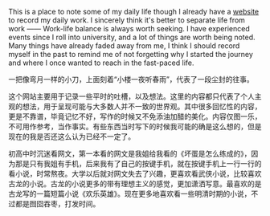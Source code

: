 This is a place to note some of my daily life though I already have a [website](https://cying.org) to record my daily work. I sincerely think it's better to separate life from work —— Work-life balance is always worth seeking. I have experienced events since I roll into university, and a lot of things are worth being noted. Many things have already faded away from me, I think I should record myself in the past to remind me of not forgetting why I started the journey and where I once wanted to reach in the fast-paced life.

一把像弯月一样的小刀，上面刻着“小楼一夜听春雨”，代表了一段尘封的往事。

这个网站主要用于记录一些平时的吐槽，以及想法。这里的内容都只代表了个人主观的想法，用于呈现可能与大多数人并不一致的世界观。其中很多回忆性的内容，更是不靠谱，毕竟记忆不好，写作的时候又不免添油加醋的美化。内容仅图一乐，不可用作参考，当作事实。有些东西当时写下的时候我可能的确是这么想的，但是现在的我是否还这么认为已经不一定了。

初高中时沉迷看网文，第一本看的网文是我姐给我看的《坏蛋是怎么练成的》，因为那是只有我姐有手机，后来我有了自己的按键手机，就在按键手机上一行一行的看小说，时常熬夜。大学以后就对网文失去了兴趣，更喜欢看武侠小说，比较喜欢古龙的小说。古龙的小说更多的带有理想主义的感觉，更加潇洒写意。最喜欢的是古龙写的一篇短篇小说《欢乐英雄》。现在更多地喜欢看一些明清时期的小说，不过都是囫囵吞枣，打发时间。
